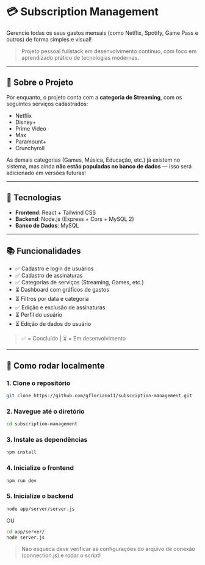 # 💳 Subscription Management

Gerencie todas os seus gastos mensais (como Netflix, Spotify, Game Pass e outros) de forma simples e visual!

> Projeto pessoal fullstack em desenvolvimento contínuo, com foco em aprendizado prático de tecnologias modernas.

---

## 🎯 Sobre o Projeto

Por enquanto, o projeto conta com a **categoria de Streaming**, com os seguintes serviços cadastrados:

- Netflix
- Disney+
- Prime Video
- Max
- Paramount+
- Crunchyroll

As demais categorias (Games, Música, Educação, etc.) já existem no sistema, mas ainda **não estão populadas no banco de dados** — isso será adicionado em versões futuras!

---

## 🚀 Tecnologias

- **Frontend**: React + Tailwind CSS
- **Backend**: Node.js (Express + Cors + MySQL 2)
- **Banco de Dados**: MySQL

---

## 📚 Funcionalidades

- ✅ Cadastro e login de usuários
- ✅ Cadastro de assinaturas
- ✅ Categorias de serviços (Streaming, Games, etc.)
- ⏳ Dashboard com gráficos de gastos
- ⏳ Filtros por data e categoria
- ✅ Edição e exclusão de assinaturas
- ⏳ Perfil do usuário
- ⏳ Edição de dados do usuário

> ✅ = Concluído | ⏳ = Em desenvolvimento

---

## 🧪 Como rodar localmente

### 1. Clone o repositório

```bash
git clone https://github.com/gfloriano11/subscription-management.git
```

### 2. Navegue até o diretório
```bash
cd subscription-management
```

### 3. Instale as dependências
```bash
npm install
```

### 4. Inicialize o frontend
```bash
npm run dev
```

### 5. Inicialize o backend
```bash
node app/server/server.js
```
OU
```bash
cd app/server/
node server.js
```

> Não esqueca deve verificar as configurações do arquivo de conexão (connection.js) e rodar o script!
